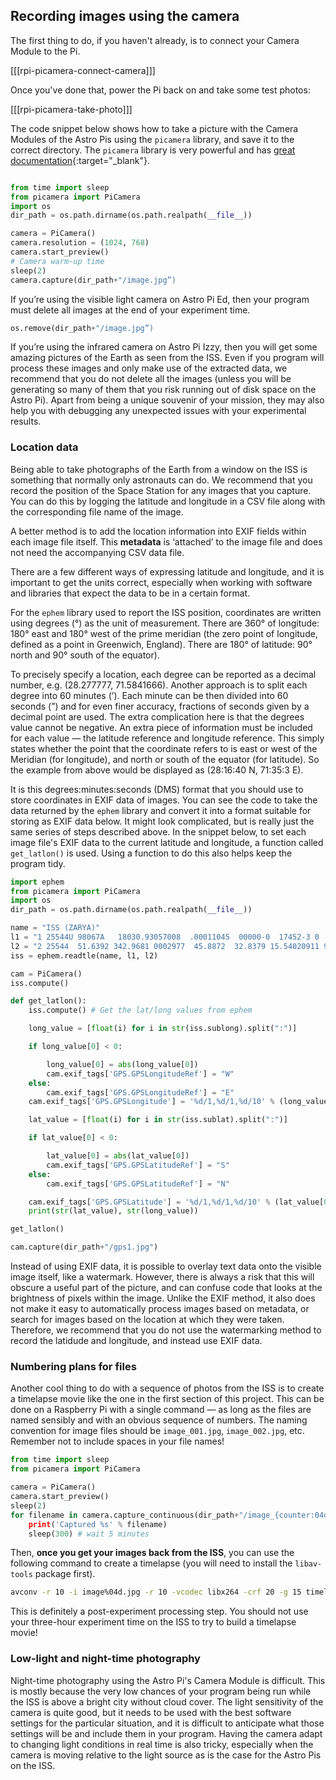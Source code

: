 ## Recording images using the camera

The first thing to do, if you haven't already, is to connect your Camera Module to the Pi.

[[[rpi-picamera-connect-camera]]]

Once you've done that, power the Pi back on and take some test photos:

[[[rpi-picamera-take-photo]]]

The code snippet below shows how to take a picture with the Camera Modules of the Astro Pis using the `picamera` library, and save it to the correct directory. The `picamera` library is very powerful and has [great documentation](https://picamera.readthedocs.io/en/latest/){:target="_blank"}.

```python

from time import sleep
from picamera import PiCamera
import os
dir_path = os.path.dirname(os.path.realpath(__file__))

camera = PiCamera()
camera.resolution = (1024, 768)
camera.start_preview()
# Camera warm-up time
sleep(2)
camera.capture(dir_path+"/image.jpg”)

```

If you’re using the visible light camera on Astro Pi Ed, then your program must delete all images at the end of your experiment time.

```python
os.remove(dir_path+"/image.jpg”)

```

If you’re using the infrared camera on Astro Pi Izzy, then you will get some amazing pictures of the Earth as seen from the ISS. Even if you program will process these images and only make use of the extracted data, we recommend that you do not delete all the images (unless you will be generating so many of them that you risk running out of disk space on the Astro Pi). Apart from being a unique souvenir of your mission, they may also help you with debugging any unexpected issues with your experimental results.

### Location data
Being able to take photographs of the Earth from a window on the ISS is something that normally only astronauts can do. We recommend that you record the position of the Space Station for any images that you capture. You can do this by logging the latitude and longitude in a CSV file along with the corresponding file name of the image.

A better method is to add the location information into EXIF fields within each image file itself. This **metadata** is ‘attached’ to the image file and does not need the accompanying CSV data file.

There are a few different ways of expressing latitude and longitude, and it is important to get the units correct, especially when working with software and libraries that expect the data to be in a certain format.

For the `ephem` library used to report the ISS position, coordinates are written using degrees (°) as the unit of measurement.  There are 360° of longitude: 180° east and 180° west of the prime meridian (the zero point of longitude, defined as a point in Greenwich, England). There are 180° of latitude: 90° north and 90° south of the equator).

To precisely specify a location, each degree can be reported as a decimal number, e.g. (28.277777, 71.5841666). Another approach is to split each degree into 60 minutes (’). Each minute can be then divided into 60 seconds (”) and for even finer accuracy, fractions of seconds given by a decimal point are used. The extra complication here is that the degrees value cannot be negative. An extra piece of information must be included for each value — the latitude reference and longitude reference. This simply states whether the point that the coordinate refers to is east or west of the Meridian (for longitude), and north or south of the equator (for latitude). So the example from above would be displayed as (28:16:40 N, 71:35:3 E).

It is this degrees:minutes:seconds (DMS) format that you should use to store coordinates in EXIF data of images. You can see the code to take the data returned by the `ephem` library and convert it into a format suitable for storing as EXIF data below. It might look complicated, but is really just the same series of steps described above. In the snippet below, to set each image file's EXIF data to the current latitude and longitude, a function called `get_latlon()` is used. Using a function to do this also helps keep the program tidy.

```python
import ephem
from picamera import PiCamera
import os
dir_path = os.path.dirname(os.path.realpath(__file__))

name = "ISS (ZARYA)"
l1 = "1 25544U 98067A   18030.93057008  .00011045  00000-0  17452-3 0  9997"
l2 = "2 25544  51.6392 342.9681 0002977  45.8872  32.8379 15.54020911 97174"
iss = ephem.readtle(name, l1, l2)

cam = PiCamera()
iss.compute()

def get_latlon():
    iss.compute() # Get the lat/long values from ephem

    long_value = [float(i) for i in str(iss.sublong).split(":")]

    if long_value[0] < 0:

        long_value[0] = abs(long_value[0])
        cam.exif_tags['GPS.GPSLongitudeRef'] = "W"
    else:
        cam.exif_tags['GPS.GPSLongitudeRef'] = "E"
    cam.exif_tags['GPS.GPSLongitude'] = '%d/1,%d/1,%d/10' % (long_value[0], long_value[1], long_value[2]*10)

    lat_value = [float(i) for i in str(iss.sublat).split(":")]

    if lat_value[0] < 0:

        lat_value[0] = abs(lat_value[0])
        cam.exif_tags['GPS.GPSLatitudeRef'] = "S"
    else:
        cam.exif_tags['GPS.GPSLatitudeRef'] = "N"

    cam.exif_tags['GPS.GPSLatitude'] = '%d/1,%d/1,%d/10' % (lat_value[0], lat_value[1], lat_value[2]*10)
    print(str(lat_value), str(long_value))

get_latlon()

cam.capture(dir_path+"/gps1.jpg")
```

Instead of using EXIF data, it is possible to overlay text data onto the visible image itself, like a watermark. However, there is always a risk that this will obscure a useful part of the picture, and can confuse code that looks at the brightness of pixels within the image. Unlike the EXIF method, it also does not make it easy to automatically process images based on metadata, or search for images based on the location at which they were taken. Therefore, we recommend that you do not use the watermarking method to record the latidude and longitude, and instead use EXIF data.

### Numbering plans for files

Another cool thing to do with a sequence of photos from the ISS is to create a timelapse movie like the one in the first section of this project. This can be done on a Raspberry Pi with a single command — as long as the files are named sensibly and with an obvious sequence of numbers. The naming convention for image files should be `image_001.jpg`, `image_002.jpg`, etc. Remember not to include spaces in your file names!

```python
from time import sleep
from picamera import PiCamera

camera = PiCamera()
camera.start_preview()
sleep(2)
for filename in camera.capture_continuous(dir_path+"/image_{counter:04d}.jpg'):
    print('Captured %s' % filename)
    sleep(300) # wait 5 minutes
```

Then, **once you get your images back from the ISS**,  you can use the following command to create a timelapse (you will need to install the `libav-tools` package first).

```bash
avconv -r 10 -i image%04d.jpg -r 10 -vcodec libx264 -crf 20 -g 15 timelapse.mp4
```
This is definitely a post-experiment processing step. You should not use your three-hour experiment time on the ISS to try to build a timelapse movie!

### Low-light and night-time photography

Night-time photography using the Astro Pi's Camera Module is difficult. This is mostly because the very low chances of your program being run while the ISS is above a bright city without cloud cover. The light sensitivity of the camera is quite good, but it needs to be used with the best software settings for the particular situation, and it is difficult to anticipate what those settings will be and include them in your program. Having the camera adapt to changing light conditions in real time is also tricky, especially when the camera is moving relative to the light source as is the case for the Astro Pis on the ISS.

